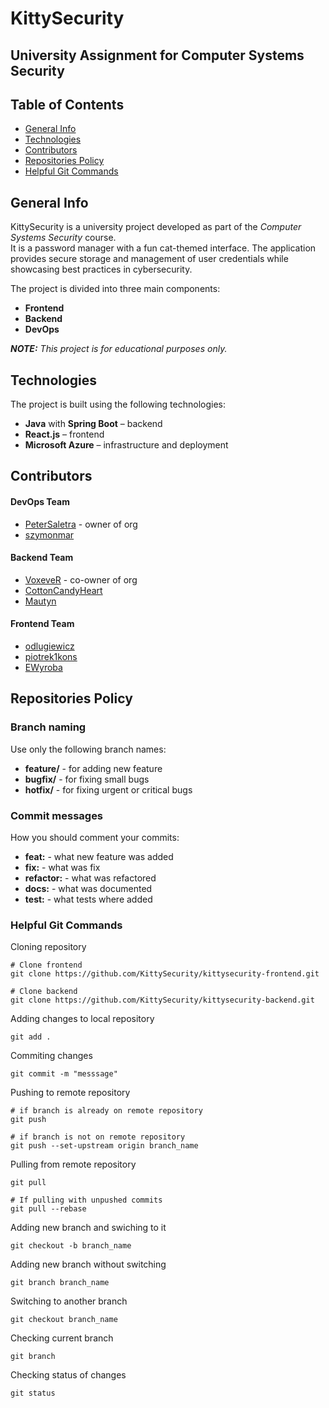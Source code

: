 # KittySecurity

## University Assignment for Computer Systems Security

## Table of Contents
- [General Info](#general-info)
- [Technologies](#technologies)
- [Contributors](#contributors)
- [Repositories Policy](#repositories-policy)
- [Helpful Git Commands](#helpful-git-commands)

## General Info

KittySecurity is a university project developed as part of the *Computer Systems Security* course.  
It is a password manager with a fun cat-themed interface. The application provides secure storage and management of user credentials while showcasing best practices in cybersecurity.

The project is divided into three main components:
- **Frontend**
- **Backend**
- **DevOps**

**_NOTE:_** _This project is for educational purposes only._

## Technologies

The project is built using the following technologies:
- **Java** with **Spring Boot** – backend
- **React.js** – frontend
- **Microsoft Azure** – infrastructure and deployment

## Contributors

#### DevOps Team
- [PeterSaletra](https://github.com/PeterSaletra) - owner of org
- [szymonmar](https://github.com/szymonmar)

#### Backend Team
- [VoxeveR](https://github.com/VoxeveR) - co-owner of org
- [CottonCandyHeart](https://github.com/CottonCandyHeart)
- [Mautyn](https://github.com/Mautyn)

#### Frontend Team
- [odlugiewicz](https://github.com/odlugiewicz)
- [piotrek1kons](https://github.com/piotrek1kons)
- [EWyroba](https://github.com/EWyroba)

## Repositories Policy

### Branch naming

Use only the following branch names:
-  **feature/** - for adding new feature
-  **bugfix/** - for fixing small bugs
-  **hotfix/** - for fixing urgent or critical bugs

### Commit messages

How you should comment your commits:
- **feat:** - what new feature was added
- **fix:** - what was fix
- **refactor:** - what was refactored
- **docs:** - what was documented
- **test:** - what tests where added


### Helpful Git Commands

Cloning repository

```
# Clone frontend
git clone https://github.com/KittySecurity/kittysecurity-frontend.git
```
```
# Clone backend
git clone https://github.com/KittySecurity/kittysecurity-backend.git
```

Adding changes to local repository

```
git add .
```


Commiting changes

```
git commit -m "messsage"
```

Pushing to remote repository

```
# if branch is already on remote repository
git push
```

```
# if branch is not on remote repository
git push --set-upstream origin branch_name
```

Pulling from remote repository

```
git pull
```

```
# If pulling with unpushed commits
git pull --rebase
```


Adding new branch and swiching to it

```
git checkout -b branch_name
```

Adding new branch without switching

```
git branch branch_name
```

Switching to another branch

```
git checkout branch_name
```

Checking current branch

```
git branch
```

Checking status of changes 

```
git status
```
